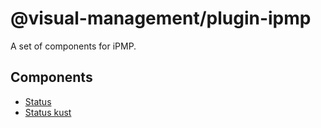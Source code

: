# @visual-management/plugin-ipmp

A set of components for iPMP.

## Components

* [Status](status/)
* [Status kust](status-list/)
